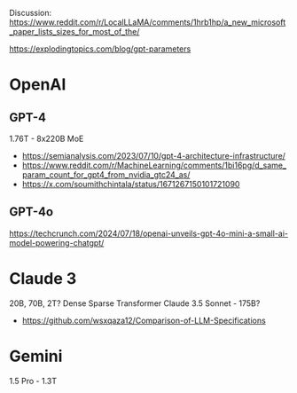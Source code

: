 Discussion:
https://www.reddit.com/r/LocalLLaMA/comments/1hrb1hp/a_new_microsoft_paper_lists_sizes_for_most_of_the/

https://explodingtopics.com/blog/gpt-parameters

# OpenAI
## GPT-4
1.76T - 8x220B MoE
- https://semianalysis.com/2023/07/10/gpt-4-architecture-infrastructure/
- https://www.reddit.com/r/MachineLearning/comments/1bi16pg/d_same_param_count_for_gpt4_from_nvidia_gtc24_as/
- https://x.com/soumithchintala/status/1671267150101721090

## GPT-4o
https://techcrunch.com/2024/07/18/openai-unveils-gpt-4o-mini-a-small-ai-model-powering-chatgpt/

# Claude 3
20B, 70B, 2T?
Dense Sparse Transformer
Claude 3.5 Sonnet - 175B?
- https://github.com/wsxqaza12/Comparison-of-LLM-Specifications

# Gemini
1.5 Pro - 1.3T
